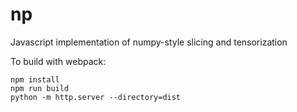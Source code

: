 # np
Javascript implementation of numpy-style slicing and tensorization

To build with webpack:
```
npm install
npm run build
python -m http.server --directory=dist
```
